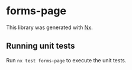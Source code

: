 # forms-page

This library was generated with [Nx](https://nx.dev).

## Running unit tests

Run `nx test forms-page` to execute the unit tests.
